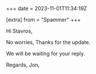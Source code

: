 +++
date = 2023-11-01T11:34:19Z

[extra]
from = "Spammer"
+++

Hi Stavros,

No worries, Thanks for the update.

We will be waiting for your reply.

Regards,
Jon,
